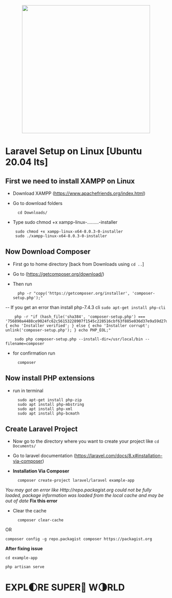 <p align="center"><a href="https://laravel.com" target="_blank"><img src="https://raw.githubusercontent.com/laravel/art/master/logo-lockup/5%20SVG/2%20CMYK/1%20Full%20Color/laravel-logolockup-cmyk-red.svg" width="400"></a></p>

# Laravel Setup on Linux [Ubuntu 20.04 lts]

## First we need to install XAMPP on Linux
* Download XAMPP (https://www.apachefriends.org/index.html)
* Go to download folders

        cd Downloads/
        
 * Type sudo chmod +x xampp-linux-.........-installer
 
        sudo chmod +x xampp-linux-x64-8.0.3-0-installer
        sudo ./xampp-linux-x64-8.0.3-0-installer
## Now Download Composer
* First go to home directory [back from Downloads using `cd ..`]
* Go to (https://getcomposer.org/download/)
* Then run

        php -r "copy('https://getcomposer.org/installer', 'composer-setup.php');" 
-- If you get an error than install php-7.4.3 cli `sudo​ apt-get install php-cli`
        
        php -r "if (hash_file('sha384', 'composer-setup.php') === '756890a4488ce9024fc62c56153228907f1545c228516cbf63f885e036d37e9a59d27d63f46af1d4d07ee0f76181c7d3') { echo 'Installer verified'; } else { echo 'Installer corrupt'; unlink('composer-setup.php'); } echo PHP_EOL;"
        
        sudo​ php composer-setup.php --install-dir=/usr/local/bin --filename=composer
* for confirmation run

        composer
## Now install PHP extensions
* run in terminal

        sudo​ apt-get install php-zip
        sudo​ apt install php-mbstring
        sudo​ apt install php-xml
        sudo​ apt install php-bcmath
        
## Create Laravel Project
* Now go to the directory where you want to create your project like `cd Documents/`
* Go to laravel documentation (https://laravel.com/docs/8.x#installation-via-composer)

* **Installation Via Composer**

        composer create-project laravel/laravel example-app
_You may got an error like Http://repo.packagist.org could not be fully loaded, package information was loaded from the local cache and may be out of date_
**Fix this error**
* Clear the cache 

        composer clear-cache   
OR

    composer config -g repo.packagist composer https://packagist.org
    
**After fixing issue**

    cd example-app

    php artisan serve


# EXPL:first_quarter_moon:RE SUPER:star2: W:last_quarter_moon:RLD 
    
